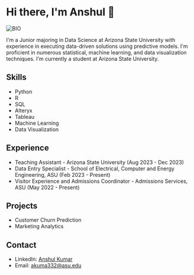# Hi there, I'm Anshul 👋

![BIO](https://www.canva.com/design/DAGZJyX_bCI/ZKgzhCe7moz9zzaarqg04A/edit?utm_content=DAGZJyX_bCI&utm_campaign=designshare&utm_medium=link2&utm_source=sharebutton)

I'm a Junior majoring in Data Science at Arizona State University with experience in executing data-driven solutions using predictive models. I'm proficient in numerous statistical, machine learning, and data visualization techniques. I'm currently a student at Arizona State University.

## Skills
- Python
- R
- SQL
- Alteryx
- Tableau
- Machine Learning
- Data Visualization

## Experience
- Teaching Assistant - Arizona State University (Aug 2023 - Dec 2023)
- Data Entry Specialist - School of Electrical, Computer and Energy Engineering, ASU (Feb 2023 - Present)
- Visitor Experience and Admissions Coordinator - Admissions Services, ASU (May 2022 - Present)

## Projects
- Customer Churn Prediction
- Marketing Analytics

## Contact
- LinkedIn: [Anshul Kumar](https://www.linkedin.com/in/anshul-kumar2004/)
- Email: akuma332@asu.edu
